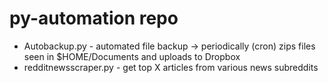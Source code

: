# py-automation repo
* Autobackup.py - automated file backup -> periodically (cron) zips files seen in $HOME/Documents and uploads to Dropbox
* redditnewsscraper.py - get top X articles from various news subreddits